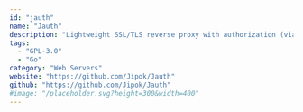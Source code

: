 ```yaml
---
id: "jauth"
name: "Jauth"
description: "Lightweight SSL/TLS reverse proxy with authorization (via Telegram and SSH) for self-hosted apps."
tags:
  - "GPL-3.0"
  - "Go"
category: "Web Servers"
website: "https://github.com/Jipok/Jauth"
github: "https://github.com/Jipok/Jauth"
#image: "/placeholder.svg?height=300&width=400"
---
```


